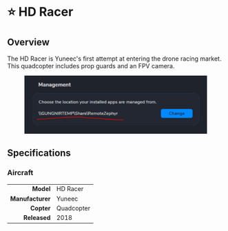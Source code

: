 # ⭐ HD Racer

## Overview

The HD Racer is Yuneec's first attempt at entering the drone racing market.  This quadcopter includes prop guards and an FPV camera.

<figure><img src="../../.gitbook/assets/image (15) (1).png" alt=""><figcaption></figcaption></figure>

## Specifications

### Aircraft

|                  |            |
| ---------------: | ---------- |
|        **Model** | HD Racer   |
| **Manufacturer** | Yuneec     |
|       **Copter** | Quadcopter |
|     **Released** | 2018       |
